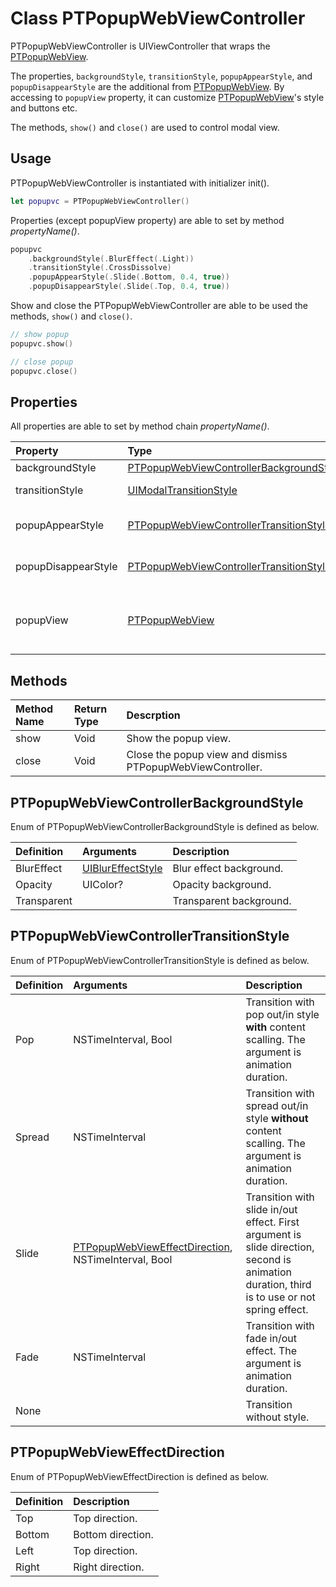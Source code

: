 # Class PTPopupWebViewController
PTPopupWebViewController is UIViewController that wraps the [PTPopupWebView](#PTPopupWebView.md).

The properties, `backgroundStyle`, `transitionStyle`, `popupAppearStyle`, and `popupDisappearStyle` are the additional from [PTPopupWebView](PTPopupWebView.md). By accessing to `popupView` property, it can customize [PTPopupWebView](PTPopupWebView.md)'s style and buttons etc.

The methods, `show()` and `close()` are used to control modal view.

## Usage
PTPopupWebViewController is instantiated with initializer init().
```swift
let popupvc = PTPopupWebViewController()
```

Properties (except popupView property) are able to set by method *propertyName()*.
```swift
popupvc
    .backgroundStyle(.BlurEffect(.Light))
    .transitionStyle(.CrossDissolve)
    .popupAppearStyle(.Slide(.Bottom, 0.4, true))
    .popupDisappearStyle(.Slide(.Top, 0.4, true))
```

Show and close the PTPopupWebViewController are able to be used the methods, `show()` and `close()`.
```swift
// show popup
popupvc.show()

// close popup
popupvc.close()
```


## Properties
All properties are able to set by method chain *propertyName()*.

|Property|Type|Descrption|Default|
|:---|:---|:---|:---|
|backgroundStyle|[PTPopupWebViewControllerBackgroundStyle](#PTPopupWebViewControllerBackgroundStyle)|Background style.|.BlurEffect(.Dark)|
|transitionStyle|[UIModalTransitionStyle](https://developer.apple.com/library/ios/documentation/UIKit/Reference/UIViewController_Class/#//apple_ref/c/tdef/UIModalTransitionStyle)|Modal Trantision style.|.CrossDissolve|
|popupAppearStyle|[PTPopupWebViewControllerTransitionStyle](#PTPopupWebViewControllerTransitionStyle)|Appearing Transition Style of popup.|.Pop(0.3, true)|
|popupDisappearStyle|[PTPopupWebViewControllerTransitionStyle](#PTPopupWebViewControllerTransitionStyle)|Disappearing Transition Style of popup.|.Pop(0.3, true)|
|popupView|[PTPopupWebView](PTPopupWebView.md)|**[read only property]**<br>Use this property to access PTPopupWebView.||

## Methods
|Method Name|Return Type|Descrption|
|:---|:---|:---|
|show|Void|Show the popup view.|
|close|Void|Close the popup view and dismiss PTPopupWebViewController.|

<a name="PTPopupWebViewControllerBackgroundStyle"></a>
## PTPopupWebViewControllerBackgroundStyle
Enum of PTPopupWebViewControllerBackgroundStyle is defined as below.

|Definition|Arguments|Description|
|:---|:---|:---|
|BlurEffect|[UIBlurEffectStyle](https://developer.apple.com/library/ios/documentation/UIKit/Reference/UIBlurEffect_Ref/#//apple_ref/c/tdef/UIBlurEffectStyle)|Blur effect background.|
|Opacity|UIColor?|Opacity background.|
|Transparent||Transparent background.|

<a name="PTPopupWebViewControllerTransitionStyle"></a>
## PTPopupWebViewControllerTransitionStyle
Enum of PTPopupWebViewControllerTransitionStyle is defined as below.

|Definition|Arguments|Description|
|:---|:---|:---|
|Pop|NSTimeInterval, Bool|Transition with pop out/in style **with** content scalling. The argument is animation duration.|
|Spread|NSTimeInterval|Transition with spread out/in style **without** content scalling. The argument is animation duration.|
|Slide|[PTPopupWebViewEffectDirection](#PTPopupWebViewEffectDirection), NSTimeInterval, Bool|Transition with slide in/out effect. First argument is slide direction, second is animation duration, third is to use or not spring effect.|
|Fade|NSTimeInterval|Transition with fade in/out effect. The argument is animation duration.|
|None||Transition without style.|

<a name="PTPopupWebViewEffectDirection"></a>
## PTPopupWebViewEffectDirection
Enum of PTPopupWebViewEffectDirection is defined as below.

|Definition|Description|
|:---|:---|
|Top|Top direction.|
|Bottom|Bottom direction.|
|Left|Top direction.|
|Right|Right direction.|
